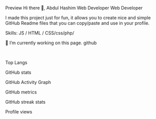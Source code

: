 Preview
Hi there 👋, Abdul Hashim
Web Developer
Web Developer

I made this project just for fun, it allows you to create nice and simple GitHub Readme files that you can copy/paste and use in your profile.

Skills: JS / HTML / CSS/css/php/

🔭 I’m currently working on this page.
github

    

Top Langs

GitHub stats

GitHub Activity Graph

GitHub metrics

GitHub streak stats

Profile views

